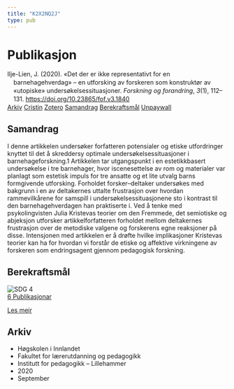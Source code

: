 ```yaml
---
title: "K2X2NQ2J"
type: pub
---
```

<h1>Publikasjon</h1>
<article id="csl-bib-container-K2X2NQ2J" class="csl-bib-container">
  <div class="csl-bib-body" style="line-height: 1.35; padding-left: 1em; text-indent:-1em;">
  <div class="csl-entry">Ilje-Lien, J. (2020). &#xAB;Det der er ikke representativt for en barnehagehverdag&#xBB; &#x2013; en utforsking av forskeren som konstrukt&#xF8;r av &#xAB;utopiske&#xBB; unders&#xF8;kelsessituasjoner. <i>Forskning og forandring</i>, <i>3</i>(1), 112&#x2013;131. <a href="https://doi.org/10.23865/fof.v3.1840">https://doi.org/10.23865/fof.v3.1840</a></div>
</div>
  <div class="csl-bib-buttons">
    <a href="#taxonomy-article-K2X2NQ2J" class="csl-bib-button">Arkiv</a>
    <a href="https://app.cristin.no/results/show.jsf?id=1827488" alt="Cristin URL" class="csl-bib-button">Cristin</a>
    <a href="http://zotero.org/groups/5402882/items/K2X2NQ2J" alt="Zotero URL" class="csl-bib-button">Zotero</a>
    <a href="#abstract-article-K2X2NQ2J" class="csl-bib-button">Samandrag</a>
    <a href="#sdg-article-K2X2NQ2J" class="csl-bib-button">Berekraftsmål</a>
    <a href="https://forskningogforandring.dk/index.php/fof/article/download/1840/4383" class="csl-bib-button">Unpaywall</a>
  </div>
  <div id="csl-bib-meta-container-K2X2NQ2J"></div>
</article>
<div id="csl-bib-meta-K2X2NQ2J" class="csl-bib-meta">
  <article id="abstract-article-K2X2NQ2J" class="abstract-article">
    <h1>Samandrag</h1>
    I denne artikkelen undersøker forfatteren potensialer og etiske utfordringer knyttet til det å skreddersy optimale undersøkelsessituasjoner i barnehageforskning.1 Artikkelen tar utgangspunkt i en estetikkbasert undersøkelse i tre barnehager, hvor iscenesettelse av rom og materialer var planlagt som estetisk impuls for tre ansatte og et lite utvalg barns formgivende utforsking. Forholdet forsker–deltaker undersøkes med bakgrunn i en av deltakernes uttalte frustrasjon over hvordan rammevilkårene for samspill i undersøkelsessituasjonene sto i kontrast til den barnehagehverdagen han praktiserte i. Ved å tenke med psykolingvisten Julia Kristevas teorier om den Fremmede, det semiotiske og abjeksjon utforsker artikkelforfatteren forholdet mellom deltakernes frustrasjon over de metodiske valgene og forskerens egne reaksjoner på disse. Intensjonen med artikkelen er å drøfte hvilke implikasjoner Kristevas teorier kan ha for hvordan vi forstår de etiske og affektive virkningene av forskeren som endringsagent gjennom pedagogisk forskning.
  </article>
  <article id="sdg-article-K2X2NQ2J" class="sdg-article">
    <h1>Berekraftsmål</h1>
    <div class="sdg-container"><div id="sdg4" class="sdg"> <img src="{{< params subfolder >}}images/sdg/sdg04_no.png" class="image" alt="SDG 4"> <div class="sdg-overlay"> <a href="{{< params subfolder >}}no/archive/?sdg=4#archive" class="sdg-publication-count"><span>6</span> Publikasjonar</a> <p><a href="NA" class="sdg-read-more">Les meir</a></p> </div> </div></div>
  </article>
  <article id="taxonomy-article-K2X2NQ2J" class="taxonomy-article">
    <h1>Arkiv</h1>
    <ul>
      <li>Høgskolen i Innlandet</li>
      <li>Fakultet for lærerutdanning og pedagogikk</li>
      <li>Institutt for pedagogikk – Lillehammer</li>
      <li>2020</li>
      <li>September</li>
    </ul>
  </article>
</div>
